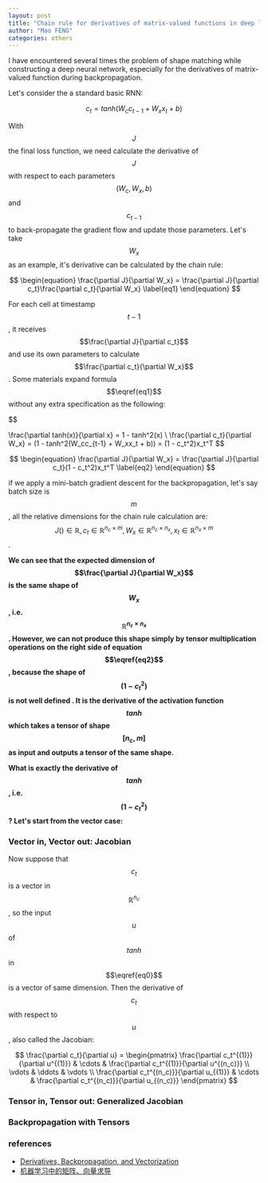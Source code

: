 ```yaml
---
layout: post
title: "Chain rule for derivatives of matrix-valued functions in deep learning"
author: "Mao FENG"
categories: others
---
```


I have encountered several times the problem of shape matching while constructing a deep neural network, especially for the derivatives of matrix-valued function during backpropagation.

Let's consider the a standard basic RNN:

$$
\begin{equation}
c_t = tanh(W_cc_{t-1} + W_xx_t + b)
\label{eq0}
\end{equation}
$$

With $$J$$ the final loss function, we need calculate the derivative of $$J$$ with respect to each parameters $$(W_c, W_x, b)$$ and $$c_{t-1}$$ to back-propagate the gradient flow and update those parameters. Let's take $$W_x$$ as an example, it's derivative can be calculated by the chain rule:

$$
\begin{equation}
\frac{\partial J}{\partial W_x} = \frac{\partial J}{\partial c_t}\frac{\partial c_t}{\partial W_x}
\label{eq1}
\end{equation}
$$

For each cell at timestamp $$t-1$$ , it receives $$\frac{\partial J}{\partial c_t}$$ and use its own parameters to calculate $$\frac{\partial c_t}{\partial W_x}$$. Some materials expand formula $$\eqref{eq1}$$ without any extra specification as the following:

$$

\frac{\partial tanh(x)}{\partial x} = 1 - tanh^2(x) \\
\frac{\partial c_t}{\partial W_x} = (1 - tanh^2(W_cc_{t-1} + W_xx_t + b)) = (1 - c_t^2)x_t^T
$$

$$
\begin{equation}
\frac{\partial J}{\partial W_x} = \frac{\partial J}{\partial c_t}(1 - c_t^2)x_t^T
\label{eq2}
\end{equation}
$$

if we apply a mini-batch gradient descent for the backpropagation, let's say batch size is $$m$$, all the relative dimensions for the chain rule calculation are: $$J() \in \mathbb{R}, c_t \in \mathbb{R}^{n_c \times m}, W_x \in \mathbb{R}^{n_c \times n_x}, x_t \in \mathbb{R}^{n_x \times m}$$.

**We can see that the expected dimension of $$\frac{\partial J}{\partial W_x}$$ is the same shape of $$W_x$$, i.e. $$\mathbb{R}^{n_c \times n_x}$$. However, we can not produce this shape simply by tensor multiplication operations on the right side of equation $$\eqref{eq2}$$, because the shape of $$(1-c_t^2)$$ is not well defined . It is the derivative of the activation function $$tanh$$ which takes a tensor of shape $$[n_c, m]$$ as input and outputs a tensor of the same shape.**

**What is exactly the derivative of $$tanh$$, i.e. $$(1-c_t^2)$$ ? Let's start from the vector case:**

### Vector in, Vector out: Jacobian

Now suppose that $$c_t$$ is a vector in $$\mathbb{R}^{n_c}$$, so the input $$u$$ of $$tanh$$ in $$\eqref{eq0}$$ is a vector of same dimension. Then the derivative of $$c_t$$ with respect to $$u$$, also called the Jacobian:

$$
\frac{\partial c_t}{\partial u} = 
\begin{pmatrix}
\frac{\partial c_t^{(1)}}{\partial u^{(1)}} & \cdots & \frac{\partial c_t^{(1)}}{\partial u^{(n_c)}} \\ 
\vdots & \ddots & \vdots \\ 
\frac{\partial c_t^{(n_c)}}{\partial u_{(1)}} & \cdots & \frac{\partial c_t^{(n_c)}}{\partial u_{(n_c)}} 
\end{pmatrix}
$$


### Tensor in, Tensor out: Generalized Jacobian

### Backpropagation with Tensors


### references
- [Derivatives, Backpropagation, and Vectorization](http://cs231n.stanford.edu/handouts/derivatives.pdf)
- [机器学习中的矩阵、向量求导](https://www.zhihu.com/question/52399883)

